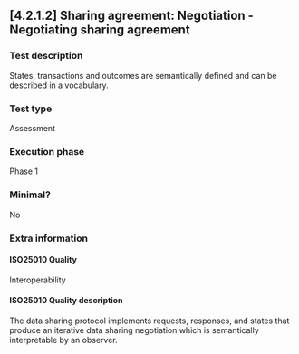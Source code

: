 
## [4.2.1.2] Sharing agreement: Negotiation - Negotiating sharing agreement
 
### Test description
States, transactions and outcomes are semantically defined and can be described in a vocabulary.
 
### Test type
Assessment
 
### Execution phase
Phase 1
 
### Minimal?
No
 
### Extra information
#### ISO25010 Quality
Interoperability
#### ISO25010 Quality description
The data sharing protocol implements requests, responses, and states that produce an iterative data sharing negotiation which is semantically interpretable by an observer.
    